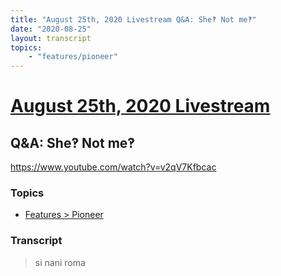 ```yaml
---
title: "August 25th, 2020 Livestream Q&A: She‽ Not me‽"
date: "2020-08-25"
layout: transcript
topics:
    - "features/pioneer"
---
```

# [August 25th, 2020 Livestream](../2020-08-25.md)
## Q&A: She‽ Not me‽
https://www.youtube.com/watch?v=v2qV7Kfbcac

### Topics
* [Features > Pioneer](../topics/features/pioneer.md)

### Transcript

> si nani roma
>

